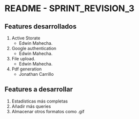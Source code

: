 # README - SPRINT_REVISION_3

## Features desarrollados
1. Active Storate
    * Edwin Mahecha. 
2. Google authentication
    * Edwin Mahecha.
3. File upload.
    * Edwin Mahecha.
4. Pdf generation
    * Jonathan Carrillo

## Features a desarrollar
1. Estadísticas más completas
2. Añadir más queries
3. Almacenar otros formatos como .gif